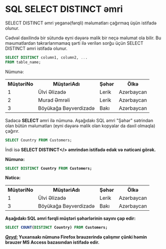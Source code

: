 # SQL SELECT DISTINCT əmri
SELECT DISTINCT əmri yeganə(fərqli) məlumatları çağırmaq üşün istifadə olunur. 

Cədvəl daxilində bir sütundə eyni dəyərə malik bir neçə məlumat ola bilir. Bu məıumatlardan təkrarlanmamaq şərti ilə verilən sorğu üçün SELECT DISTINCT əmri istifadə olunur. 

```sql
SELECT DISTINCT column1, column2, ...
FROM table_name;
```

Nümunə: 
<table>
<tr>
<th>MüştəriNo</th>
<th>MüştəriAdı</th>
<th>Şəhər</th>
<th>Ölkə</th>
</tr>
<tr>
<td>1</td>
<td>Ülvi Əlizadə</td>
<td>Lerik</td>
<td>Azərbaycan</td>
</tr>
<tr>
<td>2</td>
<td>Murad Əmrəli</td>
<td>Lerik</td>
<td>Azərbaycan</td>
</tr>
<tr>
<td>3</td>
<td>Böyükağa Bəyverdizadə</td>
<td>Bakı</td>
<td>Azərbaycan</td>
</tr>
</table>

Sadəcə <b>SELECT</b> əmri ilə nümunə. Aşağıdakı SQL əmri "Şəhər" sətrindən olan bütün məlumatları (eyni dəyərə malik olan kopyalar da daxil olmaqla) çağırır. 

```sql
SELECT Country FROM Customers;
```
İndi isə <b>SELECT DISTINCT</> əmrindən istifadə edək və nəticəni görək.

Nümunə:
```sql
SELECT DISTINCT Country FROM Customers;
```
Nəticə:
<table>
<tr>
<th>MüştəriNo</th>
<th>MüştəriAdı</th>
<th>Şəhər</th>
<th>Ölkə</th>
</tr>
<tr>
<td>1</td>
<td>Ülvi Əlizadə</td>
<td>Lerik</td>
<td>Azərbaycan</td>
</tr>
<tr>
<td>3</td>
<td>Böyükağa Bəyverdizadə</td>
<td>Bakı</td>
<td>Azərbaycan</td>
</tr>
</table>

Aşağıdakı SQL əmri fərqli müştəri şəhərlərinin sayını çap edir:

```sql
SELECT COUNT(DISTINCT Country) FROM Customers;
```

<i><ins>Qeyd:</ins></i> Yuxarısakı nümunə Firefox brauzerində çalışmır çünki həmin brauzer MS Access bazasından istifadə edir. 